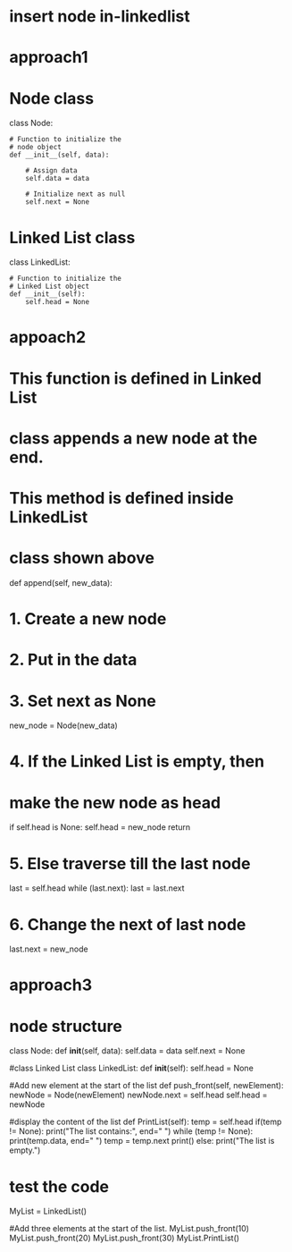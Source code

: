 # insert node in-linkedlist
# approach1
# Node class
class Node:
 
    # Function to initialize the 
    # node object
    def __init__(self, data):
 
        # Assign data
        self.data = data  
   
        # Initialize next as null
        self.next = None 
 
# Linked List class
class LinkedList:
   
    # Function to initialize the 
    # Linked List object
    def __init__(self): 
        self.head = None



# appoach2
# This function is defined in Linked List 
# class appends a new node at the end.  
# This method is defined inside LinkedList 
# class shown above 
def append(self, new_data):
 
   # 1. Create a new node
   # 2. Put in the data
   # 3. Set next as None
   new_node = Node(new_data)
 
   # 4. If the Linked List is empty, then 
   #    make the new node as head
   if self.head is None:
        self.head = new_node
        return
 
   # 5. Else traverse till the last node
   last = self.head
   while (last.next):
       last = last.next
 
   # 6. Change the next of last node
   last.next =  new_node



# approach3
# node structure
class Node:
  def __init__(self, data):
    self.data = data
    self.next = None

#class Linked List
class LinkedList:
  def __init__(self):
    self.head = None

  #Add new element at the start of the list
  def push_front(self, newElement):
    newNode = Node(newElement)
    newNode.next = self.head 
    self.head = newNode   

  #display the content of the list
  def PrintList(self):
    temp = self.head
    if(temp != None):
      print("The list contains:", end=" ")
      while (temp != None):
        print(temp.data, end=" ")
        temp = temp.next
      print()
    else:
      print("The list is empty.")

# test the code                  
MyList = LinkedList()

#Add three elements at the start of the list.
MyList.push_front(10)
MyList.push_front(20)
MyList.push_front(30)
MyList.PrintList()
